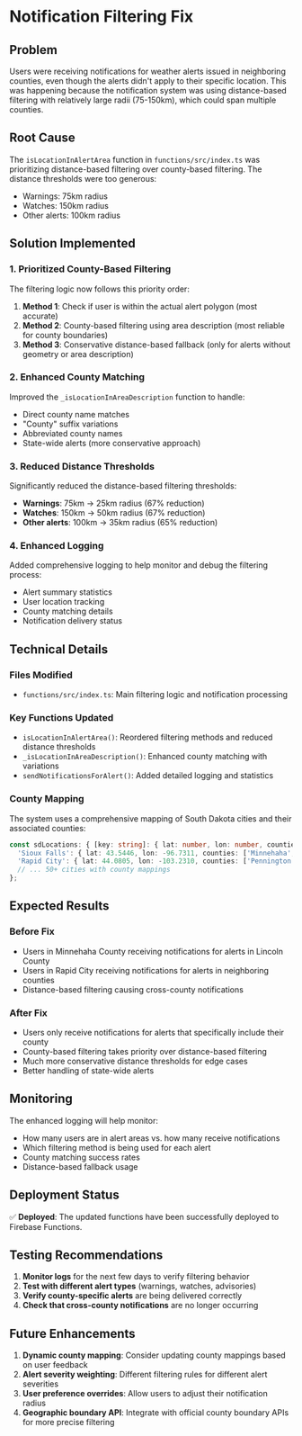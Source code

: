 # Notification Filtering Fix

## Problem
Users were receiving notifications for weather alerts issued in neighboring counties, even though the alerts didn't apply to their specific location. This was happening because the notification system was using distance-based filtering with relatively large radii (75-150km), which could span multiple counties.

## Root Cause
The `isLocationInAlertArea` function in `functions/src/index.ts` was prioritizing distance-based filtering over county-based filtering. The distance thresholds were too generous:
- Warnings: 75km radius
- Watches: 150km radius  
- Other alerts: 100km radius

## Solution Implemented

### 1. Prioritized County-Based Filtering
The filtering logic now follows this priority order:

1. **Method 1**: Check if user is within the actual alert polygon (most accurate)
2. **Method 2**: County-based filtering using area description (most reliable for county boundaries)
3. **Method 3**: Conservative distance-based fallback (only for alerts without geometry or area description)

### 2. Enhanced County Matching
Improved the `_isLocationInAreaDescription` function to handle:
- Direct county name matches
- "County" suffix variations
- Abbreviated county names
- State-wide alerts (more conservative approach)

### 3. Reduced Distance Thresholds
Significantly reduced the distance-based filtering thresholds:
- **Warnings**: 75km → 25km radius (67% reduction)
- **Watches**: 150km → 50km radius (67% reduction)
- **Other alerts**: 100km → 35km radius (65% reduction)

### 4. Enhanced Logging
Added comprehensive logging to help monitor and debug the filtering process:
- Alert summary statistics
- User location tracking
- County matching details
- Notification delivery status

## Technical Details

### Files Modified
- `functions/src/index.ts`: Main filtering logic and notification processing

### Key Functions Updated
- `isLocationInAlertArea()`: Reordered filtering methods and reduced distance thresholds
- `_isLocationInAreaDescription()`: Enhanced county matching with variations
- `sendNotificationsForAlert()`: Added detailed logging and statistics

### County Mapping
The system uses a comprehensive mapping of South Dakota cities and their associated counties:
```typescript
const sdLocations: { [key: string]: { lat: number, lon: number, counties: string[] } } = {
  'Sioux Falls': { lat: 43.5446, lon: -96.7311, counties: ['Minnehaha', 'Lincoln'] },
  'Rapid City': { lat: 44.0805, lon: -103.2310, counties: ['Pennington'] },
  // ... 50+ cities with county mappings
};
```

## Expected Results

### Before Fix
- Users in Minnehaha County receiving notifications for alerts in Lincoln County
- Users in Rapid City receiving notifications for alerts in neighboring counties
- Distance-based filtering causing cross-county notifications

### After Fix
- Users only receive notifications for alerts that specifically include their county
- County-based filtering takes priority over distance-based filtering
- Much more conservative distance thresholds for edge cases
- Better handling of state-wide alerts

## Monitoring

The enhanced logging will help monitor:
- How many users are in alert areas vs. how many receive notifications
- Which filtering method is being used for each alert
- County matching success rates
- Distance-based fallback usage

## Deployment Status
✅ **Deployed**: The updated functions have been successfully deployed to Firebase Functions.

## Testing Recommendations

1. **Monitor logs** for the next few days to verify filtering behavior
2. **Test with different alert types** (warnings, watches, advisories)
3. **Verify county-specific alerts** are being delivered correctly
4. **Check that cross-county notifications** are no longer occurring

## Future Enhancements

1. **Dynamic county mapping**: Consider updating county mappings based on user feedback
2. **Alert severity weighting**: Different filtering rules for different alert severities
3. **User preference overrides**: Allow users to adjust their notification radius
4. **Geographic boundary API**: Integrate with official county boundary APIs for more precise filtering 